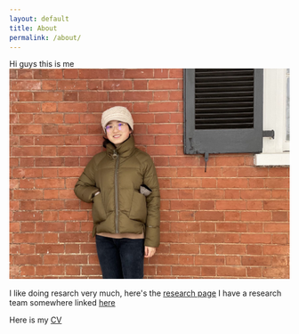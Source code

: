 ```yaml
---
layout: default
title: About
permalink: /about/
---
```


Hi guys this is me ![Yanjin Chen](/WechatIMG1244.jpeg)

I like doing resarch very much, here's the [research page](/research/)
I have a research team somewhere linked [here](https://www.virginia.edu/)

Here is my [CV](/Math_3310.pdf)
